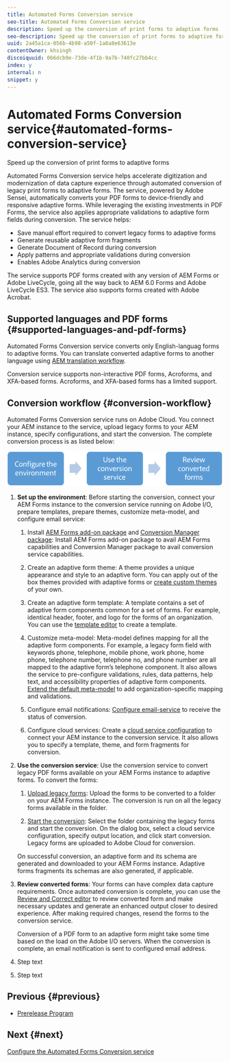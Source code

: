 ```yaml
---
title: Automated Forms Conversion service
seo-title: Automated Forms Conversion service
description: Speed up the conversion of print forms to adaptive forms
seo-description: Speed up the conversion of print forms to adaptive forms
uuid: 2a45a1ca-056b-4b98-a50f-1a8a8e63613e
contentOwner: khsingh
discoiquuid: 066dcb9e-73de-4f1b-9a7b-740fc27bb4cc
index: y
internal: n
snippet: y
---
```


# Automated Forms Conversion service{#automated-forms-conversion-service}

Speed up the conversion of print forms to adaptive forms

Automated Forms Conversion service helps accelerate digitization and modernization of data capture experience through automated conversion of legacy print forms to adaptive forms. The service, powered by Adobe Sensei, automatically converts your PDF forms to device-friendly and responsive adaptive forms. While leveraging the existing investments in PDF Forms, the service also applies appropriate validations to adaptive form fields during conversion. The service helps:

* Save manual effort required to convert legacy forms to adaptive forms
* Generate reusable adaptive form fragments
* Generate Document of Record during conversion
* Apply patterns and appropriate validations during conversion
* Enables Adobe Analytics during conversion

The service supports PDF forms created with any version of AEM Forms or Adobe LiveCycle, going all the way back to AEM 6.0 Forms and Adobe LiveCycle ES3. The service also supports forms created with Adobe Acrobat.

<!--
Comment Type: annotation
Last Modified By: asgupta
Last Modified Date: 2018-11-21T07:45:55.878-0500
Can a visual help better? Lots of bullet points to read for an overview. Or reduce word count. One way is to not write full sentences.
-->

<!--
Comment Type: annotation
Last Modified By: asgupta
Last Modified Date: 2018-11-21T07:45:19.346-0500
effort not labour. Also, labor not labour.
-->

<!--
Comment Type: draft

<h2>Onboarding</h2>
-->

<!--
Comment Type: annotation
Last Modified By: asgupta
Last Modified Date: 2018-11-21T07:11:53.395-0500
Sounds like it should come before workflow. If it must come after w/f then elaborate in title what is being overboarded. Gerund.
-->

<!--
Comment Type: draft

<p>The conversion service is available for purchase as an add-on to AEM 6.4 Forms. After you purchase, an email is sent to the administrator of your organization with a link to Adobe I/O. You require an Adobe ID account that has administrator privileges for the organization to create an integration on Adobe I/O.</p>
<p>The administrator can follow the link to integrate the Automated Forms Conversion service with AEM Forms. To integrate the service with AEM Forms, see <a href="../../../forms/using/wip/configure-the-automated-forms-conversion-service.md" target="_blank">Configure the Automated Forms Conversion service</a>.</p>
<p>The onboarding process is complete when the administrator configures the service and adds users in AEM. You are ready to convert legacy forms to adaptive forms. </p>
-->

<!--
Comment Type: annotation
Last Modified By: asgupta
Last Modified Date: 2018-11-21T07:05:29.754-0500
Branding. Adobe I/O
-->

<!--
Comment Type: annotation
Last Modified By: asgupta
Last Modified Date: 2018-11-21T07:56:03.973-0500
Froms?!
-->

## Supported languages and PDF forms {#supported-languages-and-pdf-forms}

<!--
Comment Type: annotation
Last Modified By: asgupta
Last Modified Date: 2018-11-21T07:11:38.823-0500
title case.
-->

<!--
Comment Type: annotation
Last Modified By: khsingh
Last Modified Date: 2018-11-21T09:33:33.003-0500

-->

Automated Forms Conversion service converts only English-languag forms to adaptive forms. You can translate converted adaptive forms to another language using [AEM translation workflow](../../../forms/using/using-aem-translation-workflow-to-localize-adaptive-forms.md).

Conversion service supports non-interactive PDF forms, Acroforms, and XFA-based forms. Acroforms, and XFA-based forms has a limited support.

<!--
Comment Type: annotation
Last Modified By: asgupta
Last Modified Date: 2018-11-21T07:06:12.689-0500
Not part of w/f topic. Remove. Link to RNs.
-->

<!--
Comment Type: annotation
Last Modified By: asgupta
Last Modified Date: 2018-11-21T07:54:23.519-0500
using, not with.
-->

<!--
Comment Type: annotation
Last Modified By: asgupta
Last Modified Date: 2018-11-21T07:54:57.761-0500
English-language forms.
-->

## Conversion workflow  {#conversion-workflow}

<!--
Comment Type: annotation
Last Modified By: asgupta
Last Modified Date: 2018-11-21T06:49:26.826-0500
Need better title. Also, use sentence case.
-->

Automated Forms Conversion service runs on Adobe Cloud. You connect your AEM instance to the service, upload legacy forms to your AEM instance, specify configurations, and start the conversion. The complete conversion process is as listed below:

<!--
Comment Type: annotation
Last Modified By: asgupta
Last Modified Date: 2018-11-21T07:17:59.738-0500
Remove parenthetical content. These must already be covered below in detailed steps. From overview of this H1, no need to mention all details.
-->

<!--
Comment Type: remark
Last Modified By: Khushwant Singh (khsingh)
Last Modified Date: 2018-11-21T08:57:03.211-0500
<p>Call out these 3 top-level steps before details start.</p>
<p>Can be just an UL or a quick diagram (<a href="https://helpx.adobe.com/content/dam/help/en/experience-manager/6-4/sites/administering/using/rich-text-editor/jcr_content/main-pars/image_2035059177/rte_workflow_v1.png" target="_blank">example</a>).<br /> </p>
<ul>
<li>Configure the environment</li>
<li>Use the conversion service</li>
<li>Review converted forms</li>
</ul>
-->

![](assets/workflow.png)

1. **Set up the environment**: Before starting the conversion, connect your AEM Forms instance to the conversion service running on Adobe I/O, prepare templates, prepare themes, customize meta-model, and configure email service:

    1. Install [AEM Forms add-on package](../../../forms/using/installing-configuring-aem-forms-osgi.md) and [Conversion Manager package](../../../forms/using/wip/configure-the-automated-forms-conversion-service.md#main-pars-header-1968409873): Install AEM Forms add-on package to avail AEM Forms capabilities and Conversion Manager package to avail conversion service capabilities.  
    
    1. Create an adaptive form theme: A theme provides a unique appearance and style to an adaptive form. You can apply out of the box themes provided with adaptive forms or [create custom themes](../../../forms/using/themes.md) of your own.
    1. Create an adaptive form template: A template contains a set of adaptive form components common for a set of forms. For example, identical header, footer, and logo for the forms of an organization. You can use the [template editor](../../../forms/using/template-editor.md) to create a template.   
    
    1. Customize meta-model: Meta-model defines mapping for all the adaptive form components. For example, a legacy form field with keywords phone, telephone, mobile phone, work phone, home phone, telephone number, telephone no, and phone number are all mapped to the adaptive form’s telephone component. It also allows the service to pre-configure validations, rules, data patterns, help text, and accessibility properties of adaptive form components. [Extend the default meta-model](../../../forms/using/wip/extending-the-default-meta-model.md) to add organization-specific mapping and validations.
    1. Configure email notifications: [Configure email-service](../../../forms/using/wip/configure-the-automated-forms-conversion-service.md#main-pars-header-393337952) to receive the status of conversion.  
    
    1. Configure cloud services: Create a [cloud service configuration](../../../forms/using/wip/configure-the-automated-forms-conversion-service.md#main-pars-header-402337891) to connect your AEM instance to the conversion service. It also allows you to specify a template, theme, and form fragments for conversion.

   <!--
   Comment Type: annotation
   Last Modified By: asgupta
   Last Modified Date: 2018-11-21T07:22:56.068-0500
   with keywords?
   -->

   <!--
   Comment Type: annotation
   Last Modified By: asgupta
   Last Modified Date: 2018-11-21T07:23:28.361-0500
   are all mapped...
   -->

   <!--
   Comment Type: annotation
   Last Modified By: asgupta
   Last Modified Date: 2018-11-21T07:23:39.508-0500
   Space.
   -->

   <!--
   Comment Type: annotation
   Last Modified By: asgupta
   Last Modified Date: 2018-11-21T07:24:58.106-0500
   Another idea to lessen the word count is to hyphenate like "organization-specific mapping and properties." 4 instead of 7 words :)
   -->

   <!--
   Comment Type: annotation
   Last Modified By: asgupta
   Last Modified Date: 2018-11-21T07:25:50.144-0500
   via email. Or just remove via email to shorten.
   -->

   <!--
   Comment Type: annotation
   Last Modified By: asgupta
   Last Modified Date: 2018-11-21T07:26:13.167-0500
   AEM instance.
   -->

   <!--
   Comment Type: annotation
   Last Modified By: asgupta
   Last Modified Date: 2018-11-21T07:26:38.640-0500
   for conversion.
   -->

   <!--
   Comment Type: annotation
   Last Modified By: asgupta
   Last Modified Date: 2018-11-21T07:31:40.657-0500
   Can re-write as, "Install AEM Forms add-on package to avail AEM Forms capabilities and Conversion Manager package to avail x, y, and z."
   -->

   <!--
   Comment Type: remark
   Last Modified By: Ashish Gupta . (asgupta)
   Last Modified Date: 2018-11-21T07:10:33.343-0500
   <p><strong>Workflow diagram</strong></p>
   <p>Place before detailed text. Ideally, at the beginning and set the sequence of the textual instructions.</p>
   <p>Sleek arrows. Too big.</p>
   <p>Can add color coding to demarcate AEM and Adobe Cloud.</p>
   <p>The icons used in w/f diagram should ideally match with icons used in UI.</p>
   <p>Ampersand usage in Review and Correct.<br /> </p>
   -->

1. **Use the conversion service**: Use the conversion service to convert legacy PDF forms available on your AEM Forms instance to adaptive forms. To convert the forms:

    1. [Upload legacy forms](../../../forms/using/wip/convert-existing-forms-to-adaptive-forms.md): Upload the forms to be converted to a folder on your AEM Forms instance. The conversion is run on all the legacy forms available in the folder.  
    
    1. [Start the conversion](../../../forms/using/wip/convert-existing-forms-to-adaptive-forms.md#main-pars-header-1734028641): Select the folder containing the legacy forms and start the conversion. On the dialog box, select a cloud service configuration, specify output location, and click start conversion. Legacy forms are uploaded to Adobe Cloud for conversion.

   On successful conversion, an adaptive form and its schema are generated and downloaded to your AEM Forms instance. Adaptive forms fragments its schemas are also generated, if applicable.

   <!--
   Comment Type: annotation
   Last Modified By: asgupta
   Last Modified Date: 2018-11-21T07:35:20.093-0500
   Conversion service supports only x,y,andz.
   -->

   <!--
   Comment Type: annotation
   Last Modified By: asgupta
   Last Modified Date: 2018-11-21T07:48:01.424-0500
   the dialog is not named start conversion.
   -->

   <!--
   Comment Type: annotation
   Last Modified By: asgupta
   Last Modified Date: 2018-11-21T07:49:31.255-0500
   The second half of 2.b is not about starting the conversion. It is conceptual info about post-conversion.
   -->

1. **Review converted forms**: Your forms can have complex data capture requirements. Once automated conversion is complete, you can use the [Review and Correct editor](../../../forms/using/wip/review-correct-ui-edited.md) to review converted form and make necessary updates and generate an enhanced output closer to desired experience. After making required changes, resend the forms to the conversion service.

   Conversion of a PDF form to an adaptive form might take some time based on the load on the Adobe I/O servers. When the conversion is complete, an email notification is sent to configured email address.

   <!--
   Comment Type: annotation
   Last Modified By: asgupta
   Last Modified Date: 2018-11-21T07:09:03.159-0500
   Ampersand?
   -->

   <!--
   Comment Type: annotation
   Last Modified By: asgupta
   Last Modified Date: 2018-11-21T07:51:33.029-0500
   I think it should be real-world. Not sure. Check in Acrolinx.
   -->

   <!--
   Comment Type: annotation
   Last Modified By: asgupta
   Last Modified Date: 2018-11-21T07:52:25.596-0500
   Just say, you can review converted form to make necessary updates.... Saying review quality of conversion may hint that there are issues with quality :)
   -->

   <!--
   Comment Type: annotation
   Last Modified By: asgupta
   Last Modified Date: 2018-11-21T07:52:46.752-0500
   the required
   -->

   <!--
   Comment Type: annotation
   Last Modified By: asgupta
   Last Modified Date: 2018-11-21T07:53:44.175-0500
   Are the forms automatically sent? If yes, then this is correct. Just FYI conceptual info. If not automatically sent, then mention as actionable info. "After making the required changes, re-send the forms to the conversion service."
   -->

1. Step text
1. Step text

<!--
Comment Type: draft

<h2>Prerequisites </h2>
-->

<!--
Comment Type: draft

<p>Before you can use the Automated Forms Conversion service, ensure the following to create an integration on Adobe I/O:</p>
<ul>
<li>An Adobe ID account that has administrator privileges for the organization.</li>
<li>The Automated Forms Conversion service is enabled for your organization.</li>
</ul>
-->

## Previous {#previous}

* [Prerelease Program](../../../forms/using/wip/aem-forms-automated-forms-conversion-service-beta.md)

## Next {#next}

[Configure the Automated Forms Conversion service](../../../forms/using/wip/configure-the-automated-forms-conversion-service.md)
